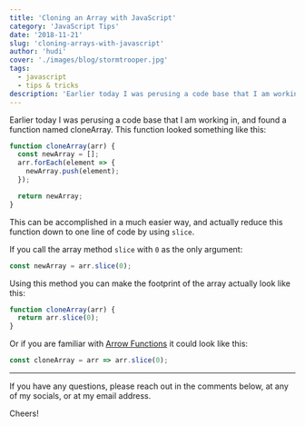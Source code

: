 ```yaml
---
title: 'Cloning an Array with JavaScript'
category: 'JavaScript Tips'
date: '2018-11-21'
slug: 'cloning-arrays-with-javascript'
author: 'hudi'
cover: './images/blog/stormtrooper.jpg'
tags:
  - javascript
  - tips & tricks
description: 'Earlier today I was perusing a code base that I am working in, and found a function named cloneArray. This function looked something like this'
---
```


Earlier today I was perusing a code base that I am working in, and found a function named cloneArray. This function looked something like this:

```javascript
function cloneArray(arr) {
  const newArray = [];
  arr.forEach(element => {
    newArray.push(element);
  });

  return newArray;
}
```

This can be accomplished in a much easier way, and actually reduce this function down to one line of code by using `slice`.

If you call the array method `slice` with `0` as the only argument:

```javascript
const newArray = arr.slice(0);
```

Using this method you can make the footprint of the array actually look like this:

```javascript
function cloneArray(arr) {
  return arr.slice(0);
}
```

Or if you are familiar with [Arrow Functions](https://www.brianhudi.com/blog/js-snack-1) it could look like this:

```javascript
const cloneArray = arr => arr.slice(0);
```

---

If you have any questions, please reach out in the comments below, at any of my socials, or at my email address.

Cheers!
